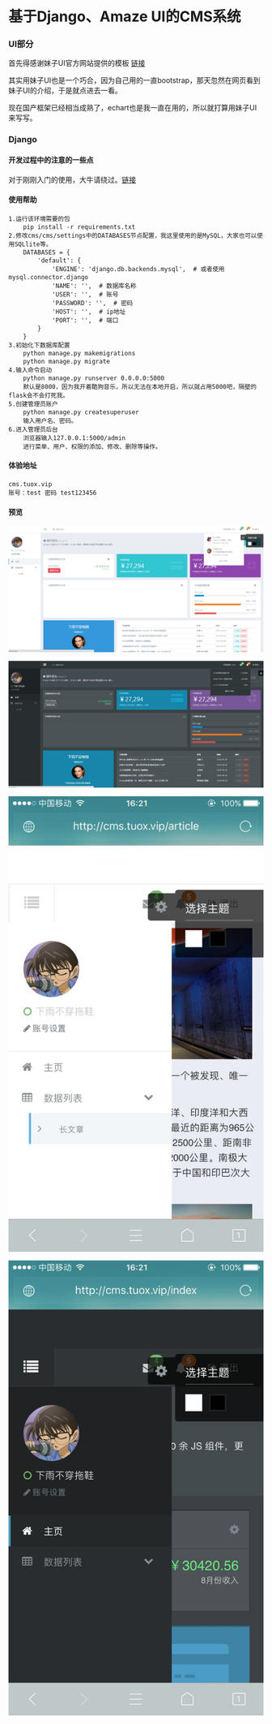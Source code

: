 # 基于Django、Amaze UI的CMS系统

### UI部分

首先得感谢妹子UI官方网站提供的模板 [链接](http://tpl.amazeui.org/content.html?21)

其实用妹子UI也是一个巧合，因为自己用的一直bootstrap，那天忽然在网页看到妹子UI的介绍，于是就点进去一看。

现在国产框架已经相当成熟了，echart也是我一直在用的，所以就打算用妹子UI来写写。

### Django

#### 开发过程中的注意的一些点

对于刚刚入门的使用，大牛请绕过。[链接](http://www.tuox.vip/2017/07/03/django/)

#### 使用帮助

    1.运行该环境需要的包
        pip install -r requirements.txt
    2.修改cms/cms/settings中的DATABASES节点配置，我这里使用的是MySQL，大家也可以使用SQLlite等。
        DATABASES = {
            'default': {
                'ENGINE': 'django.db.backends.mysql',  # 或者使用 mysql.connector.django
                'NAME': '',  # 数据库名称
                'USER': '',  # 账号
                'PASSWORD': '',  # 密码
                'HOST': '',  # ip地址
                'PORT': '',  # 端口
            }
        }
    3.初始化下数据库配置 
        python manage.py makemigrations
        python manage.py migrate
    4.输入命令启动
        python manage.py runserver 0.0.0.0:5000
        默认是8000，因为我开着酷狗音乐，所以无法在本地开启，所以就占用5000吧，隔壁的flask会不会打死我。
    5.创建管理员账户
        python manage.py createsuperuser
        输入用户名、密码。
    6.进入管理员后台
        浏览器输入127.0.0.1:5000/admin
        进行菜单、用户、权限的添加、修改、删除等操作。

#### 体验地址

    cms.tuox.vip
    账号：test 密码 test123456
    
#### 预览

![电脑1](/docs/img/1.png)
    
![电脑2](/docs/img/2.png)
    
![手机端1](/docs/img/3.jpg)
    
![手机端2](/docs/img/4.jpg)



